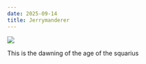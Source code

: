 ```yaml
---
date: 2025-09-14
title: Jerrymanderer
---
```

![](/images/italianvillage.jpg)

This is the dawning of the age of the squarius